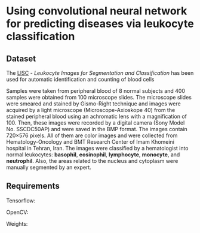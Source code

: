 # Using convolutional neural network for predicting diseases via leukocyte classification 

## Dataset 

The [LISC](http://users.cecs.anu.edu.au/~hrezatofighi/Data/Leukocyte%20Data.htm) - *Leukocyte Images for Segmentation and Classification* has been used for automatic identification and counting of blood cells

Samples were taken from peripheral blood of 8 normal subjects and 400 samples were obtained from 100 microscope slides. The microscope slides were smeared and stained by Gismo-Right technique and images were acquired by a light microscope (Microscope-Axioskope 40) from the stained peripheral blood using an achromatic lens with a magnification of 100. Then, these images were recorded by a digital camera (Sony Model No. SSCDC50AP) and were saved in the BMP format. The images contain 720×576 pixels.
All of them are color images and were collected from Hematology-Oncology and BMT Research Center of Imam Khomeini hospital in Tehran, Iran. The images were classified by a hematologist into normal leukocytes: **basophil**, **eosinophil**, **lymphocyte**, **monocyte**, and **neutrophil**. Also, the areas related to the nucleus and cytoplasm were manually segmented by an expert.

## Requirements

Tensorflow:  

OpenCV: 

Weights: 

